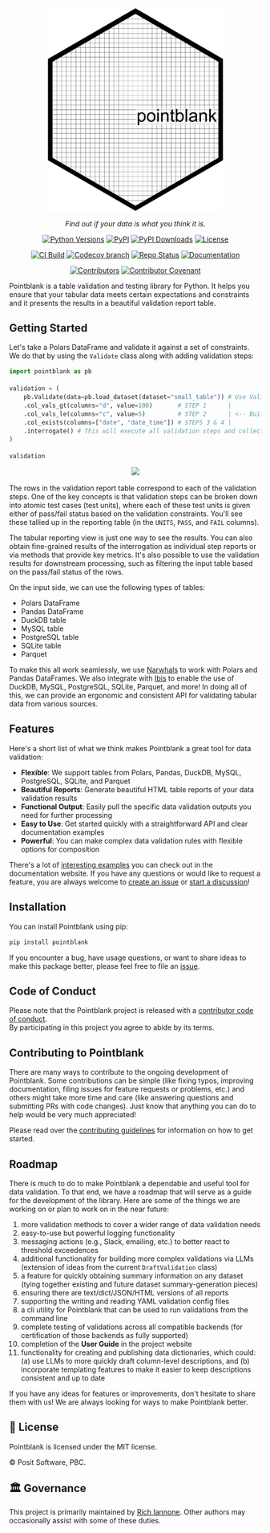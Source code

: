 <div align="center">

<img src="images/pointblank_logo.svg" alt="Pointblank logo" width="350px"/>

_Find out if your data is what you think it is._

[![Python Versions](https://img.shields.io/pypi/pyversions/pointblank.svg)](https://pypi.python.org/pypi/pointblank)
[![PyPI](https://img.shields.io/pypi/v/pointblank)](https://pypi.org/project/pointblank/#history)
[![PyPI Downloads](https://img.shields.io/pypi/dm/pointblank)](https://pypistats.org/packages/pointblank)
[![License](https://img.shields.io/github/license/posit-dev/pointblank)](https://img.shields.io/github/license/posit-dev/pointblank)

[![CI Build](https://github.com/posit-dev/pointblank/actions/workflows/ci-tests.yaml/badge.svg)](https://github.com/posit-dev/pointblank/actions/workflows/ci-tests.yaml)
[![Codecov branch](https://img.shields.io/codecov/c/github/posit-dev/pointblank/main.svg)](https://codecov.io/gh/posit-dev/pointblank)
[![Repo Status](https://www.repostatus.org/badges/latest/active.svg)](https://www.repostatus.org/#active)
[![Documentation](https://img.shields.io/badge/docs-project_website-blue.svg)](https://posit-dev.github.io/pointblank/)

[![Contributors](https://img.shields.io/github/contributors/posit-dev/pointblank)](https://github.com/posit-dev/pointblank/graphs/contributors)
[![Contributor Covenant](https://img.shields.io/badge/Contributor%20Covenant-v2.1%20adopted-ff69b4.svg)](https://www.contributor-covenant.org/version/2/1/code_of_conduct.html)

</div>

Pointblank is a table validation and testing library for Python. It helps you ensure that your
tabular data meets certain expectations and constraints and it presents the results in a beautiful
validation report table.

## Getting Started

Let's take a Polars DataFrame and validate it against a set of constraints. We do that by using the
`Validate` class along with adding validation steps:

```python
import pointblank as pb

validation = (
    pb.Validate(data=pb.load_dataset(dataset="small_table")) # Use Validate() to start
    .col_vals_gt(columns="d", value=100)       # STEP 1      |
    .col_vals_le(columns="c", value=5)         # STEP 2      | <-- Build up a validation plan
    .col_exists(columns=["date", "date_time"]) # STEPS 3 & 4 |
    .interrogate() # This will execute all validation steps and collect intel
)

validation
```

<div align="center">
<img src="https://posit-dev.github.io/pointblank/assets/pointblank-tabular-report.png" width="800px">
</div>

The rows in the validation report table correspond to each of the validation steps. One of the key
concepts is that validation steps can be broken down into atomic test cases (test units), where each
of these test units is given either of pass/fail status based on the validation constraints. You'll
see these tallied up in the reporting table (in the `UNITS`, `PASS`, and `FAIL` columns).

The tabular reporting view is just one way to see the results. You can also obtain fine-grained
results of the interrogation as individual step reports or via methods that provide key metrics.
It's also possible to use the validation results for downstream processing, such as filtering the
input table based on the pass/fail status of the rows.

On the input side, we can use the following types of tables:

- Polars DataFrame
- Pandas DataFrame
- DuckDB table
- MySQL table
- PostgreSQL table
- SQLite table
- Parquet

To make this all work seamlessly, we use [Narwhals](https://github.com/narwhals-dev/narwhals) to
work with Polars and Pandas DataFrames. We also integrate with
[Ibis](https://github.com/ibis-project/ibis) to enable the use of DuckDB, MySQL, PostgreSQL, SQLite,
Parquet, and more! In doing all of this, we can provide an ergonomic and consistent API for
validating tabular data from various sources.

## Features

Here's a short list of what we think makes Pointblank a great tool for data validation:

- **Flexible**: We support tables from Polars, Pandas, DuckDB, MySQL, PostgreSQL, SQLite, and Parquet
- **Beautiful Reports**: Generate beautiful HTML table reports of your data validation results
- **Functional Output**: Easily pull the specific data validation outputs you need for further processing
- **Easy to Use**: Get started quickly with a straightforward API and clear documentation examples
- **Powerful**: You can make complex data validation rules with flexible options for composition

There's a lot of [interesting examples](https://posit-dev.github.io/pointblank/demos/) you can
check out in the documentation website. If you have any questions or would like to request a
feature, you are always welcome to [create an issue](https://github.com/posit-dev/pointblank/issues)
or [start a discussion](https://github.com/posit-dev/pointblank/discussions)!

## Installation

You can install Pointblank using pip:

```bash
pip install pointblank
```

If you encounter a bug, have usage questions, or want to share ideas to make this package better,
please feel free to file an [issue](https://github.com/posit-dev/pointblank/issues).

## Code of Conduct

Please note that the Pointblank project is released with a
[contributor code of conduct](https://www.contributor-covenant.org/version/2/1/code_of_conduct/).
<br>By participating in this project you agree to abide by its terms.

## Contributing to Pointblank

There are many ways to contribute to the ongoing development of Pointblank. Some contributions can
be simple (like fixing typos, improving documentation, filing issues for feature requests or
problems, etc.) and others might take more time and care (like answering questions and submitting
PRs with code changes). Just know that anything you can do to help would be very much appreciated!

Please read over the
[contributing guidelines](https://github.com/posit-dev/pointblank/blob/main/CONTRIBUTING.md) for
information on how to get started.

## Roadmap

There is much to do to make Pointblank a dependable and useful tool for data validation. To that
end, we have a roadmap that will serve as a guide for the development of the library. Here are some
of the things we are working on or plan to work on in the near future:

1. more validation methods to cover a wider range of data validation needs
2. easy-to-use but powerful logging functionality
3. messaging actions (e.g., Slack, emailing, etc.) to better react to threshold exceedences
4. additional functionality for building more complex validations via LLMs (extension of ideas from
   the current `DraftValidation` class)
5. a feature for quickly obtaining summary information on any dataset (tying together existing and
   future dataset summary-generation pieces)
6. ensuring there are text/dict/JSON/HTML versions of all reports
7. supporting the writing and reading YAML validation config files
8. a cli utility for Pointblank that can be used to run validations from the command line
9. complete testing of validations across all compatible backends (for certification of those
   backends as fully supported)
10. completion of the **User Guide** in the project website
11. functionality for creating and publishing data dictionaries, which could: (a) use LLMs to more
    quickly draft column-level descriptions, and (b) incorporate templating features to make it
    easier to keep descriptions consistent and up to date

If you have any ideas for features or improvements, don't hesitate to share them with us! We are
always looking for ways to make Pointblank better.

## 📄 License

Pointblank is licensed under the MIT license.

© Posit Software, PBC.

## 🏛️ Governance

This project is primarily maintained by
[Rich Iannone](https://bsky.app/profile/richmeister.bsky.social). Other authors may occasionally
assist with some of these duties.
